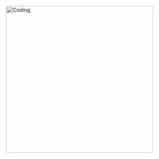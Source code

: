 <img align="right" alt="Coding" width="400" src="https://i.pinimg.com/originals/21/11/61/21116158daaeb1459b4ec0758505e1ad.gif">
